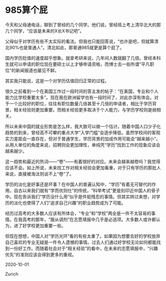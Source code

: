 # 985算个屁

今天和父母通电话，聊到了曾经的几个同学。他们说，曾经班上考上清华北大的那几个同学，“应该是未来的X长X书记吧”。

父母似乎对学历有些不太实际的看法。但我也只能回答说，“也许是吧，但就算清北90%也是普通人”。清北如此，那普通985就更是算个屁了。

国内学历贬值的速度超乎想象。就拿考研来说，几年间人数就翻了几倍。曾经本科生就可以申请的职位现在要硕士以上才够申请资格，而博士去一些所谓“平凡职位”的新闻报道也屡见不鲜。

其实我只能说，这是一个对学历估值回归正常的过程。

很久之前看到一个在美国工作过一段时间的答主发的帖子：“在美国，专业和个人能力比学校重要太多”。现在我在欧洲留学也有一段时间了，对此亦深有体会。对于一个比较好的职位，往往有职位数量几倍甚至十几倍的申请者，相比于学历背景，相关经验则更加重要。而相关经验更多取决于个人能力，与学历学校则是弱相关。

所以未来中国的就业形势是怎么样，我大致可以做一个估计。随着中国人口少子化趋势的到来，曾经高不可攀的重点大学“入学门槛”会逐步降低。虽然学校间的客观实力差距会一直存在，但对于普通学生，学历背景的加成作用可能会“越来越小”。从用人单位的角度来说，招聘则会更加理性，单纯凭“学历”找到工作的现象应该会越来越少。

这一趋势和最近的热词——“卷”——有着很好的对应。未来会越来越卷吗？我觉得应该不会。如上所说，未来找工作对相关经验会更加看重，对于只有学历的那批人来说，直接被淘汰则谈不上“卷”了。

学历的淡化是好事还是坏事？在中国人的普遍认知中，“学历”有着无可替代的作用。自古以来我们就有“学而优则仕”的传统，“科举考试”更是刻印近中国人的骨子中。现在告诉我们“学历没什么用”似乎是件挺残忍的事情。但其实转过来想，对学历的淡化也使得了人们“追求自己兴趣”的职业趋势成为了可能。

经历过高考的大多数人应该有所体会，“专业”和“学校”两全是一件不太容易的事情。在我高考的那年，“服从调剂”在志愿填报中几乎是必选项。大多数人或许都认为，进了好学校更加重要一些。

但现在想想，中国人对“学历光环”看的有些太重了。如果因为想要去好的学校放弃自己喜欢的专业无疑是一件令人遗憾的事情。过去人们通过好学校无论如何都能找到一份好工作。而随着社会对于“相关经验”的看中，在未来的志愿填报中，“兴趣优先”的准则应该会得到更多的重视。

2020-10-01

Zurich
